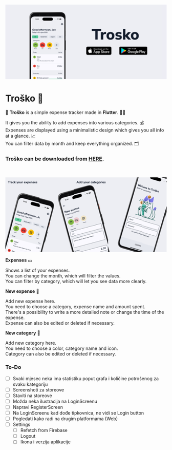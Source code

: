 ![Header](https://raw.githubusercontent.com/jokilic/trosko/main/screenshots/header-wide.png)


# Troško 💸

💸 **Troško** is a simple expense tracker made in **Flutter**. 👨‍💻

It gives you the ability to add expenses into various categories. 💰\
Expenses are displayed using a minimalistic design which gives you all info at a glance. 📈\
You can filter data by month and keep everything organized. 🗂️

### Troško can be downloaded from [HERE](https://play.google.com/store/apps/details?id=com.josipkilic.trosko).
&nbsp;

![Multi](https://raw.githubusercontent.com/jokilic/trosko/main/screenshots/multi.png)

**Expenses** 💶

Shows a list of your expenses.\
You can change the month, which will filter the values.\
You can filter by category, which will let you see data more clearly.

**New expense** 🧾

Add new expense here.\
You need to choose a category, expense name and amount spent.\
There's a possibility to write a more detailed note or change the time of the expense.\
Expense can also be edited or deleted if necessary.

**New category** 🎨

Add new category here.\
You need to choose a color, category name and icon.\
Category can also be edited or deleted if necessary.

### To-Do

- [ ]  Svaki mjesec neka ima statistiku poput grafa i količine potrošenog za svaku kategoriju
- [ ]  Screenshoti za storeove
- [ ]  Staviti na storeove
- [ ]  Možda neka ilustracija na LoginScreenu
- [ ]  Napravi RegisterScreen
- [ ]  Na LoginScreenu kad dođe tipkovnica, ne vidi se Login button
- [ ]  Pogledati kako radi na drugim platformama (Web)
- [ ]  Settings
    - [ ] Refetch from Firebase
    - [ ] Logout
    - [ ] Ikona i verzija aplikacije
